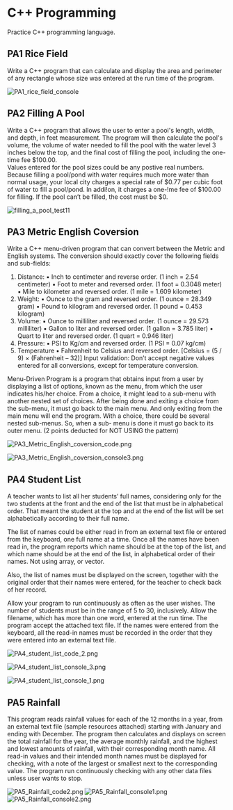 # C++ Programming
Practice C++ programming language.


## PA1 Rice Field

Write a C++ program that can calculate and display the area and perimeter of any rectangle whose size was entered at the run time of the program.

![PA1_rice_field_console](https://github.com/CelineWW/CPP_Exercise/blob/main/PA1_rice_field/PA1_rice_field_console.png)

## PA2 Filling A Pool

Write a C++ program that allows the user to enter a pool's length, width, and depth, in feet measurement. The program will then calculate the pool's volume, the volume of water needed to fill the pool with the water level 3 inches below the top, and the final cost of filling the pool, including the one-time fee $100.00.  
Values entered for the pool sizes could be any postive real numbers.
Because filling a pool/pond with water requires much more water than normal usage, your local city charges a special rate of $0.77 per cubic foot of water to fill a pool/pond. In addi!on, it charges a one-!me fee of $100.00 for filling. If the pool can’t be filled, the cost must be $0.

![filling_a_pool_test11](https://github.com/CelineWW/CPP_Exercise/blob/main/PA2_filling_a_pool/filling_a_pool_test11.png)

## PA3 Metric English Coversion

Write a C++ menu-driven program that can convert between the Metric and English systems.
The conversion should exactly cover the following fields and sub-fields:
1. Distance:
▪ Inch to centimeter and reverse order.
(1 inch = 2.54 centimeter)
▪ Foot to meter and reversed order.
(1 foot = 0.3048 meter)
▪ Mile to kilometer and reversed order.
(1 mile = 1.609 kilometer)
2. Weight:
▪ Ounce to the gram and reversed order.
(1 ounce = 28.349 gram)
▪ Pound to kilogram and reversed order.
(1 pound = 0.453 kilogram)
3. Volume:
▪ Ounce to milliliter and reversed order.
(1 ounce = 29.573 milliliter)
▪ Gallon to liter and reversed order.
(1 gallon = 3.785 liter)
▪ Quart to liter and reversed order.
(1 quart = 0.946 liter)
4. Pressure:
▪ PSI to Kg/cm and reversed order.
(1 PSI = 0.07 kg/cm)
5. Temperature
▪ Fahrenheit to Celsius and reversed
order.
[Celsius = (5 / 9) × (Fahrenheit – 32)]
Input validation:
Don’t accept negative values entered for all conversions, except for temperature conversion.

Menu-Driven Program is a program that obtains input from a user by displaying a list of options, known as the menu,
from which the user indicates his/her choice. From a choice, it might lead to a sub-menu with another nested set of
choices. After being done and exiting a choice from the sub-menu, it must go back to the main menu. And only exiting
from the main menu will end the program. With a choice, there could be several nested sub-menus. So, when a sub-
menu is done it must go back to its outer menu. (2 points deducted for NOT USING the pattern)

![PA3_Metric_English_coversion_code.png](https://github.com/CelineWW/CPP_Exercise/blob/main/PA3_metric_english_conversion/PA3_Metric_English_coversion_code.png)

![PA3_Metric_English_coversion_console3.png](https://github.com/CelineWW/CPP_Exercise/blob/main/PA3_metric_english_conversion/PA3_Metric_English_coversion_console3.png)

## PA4 Student List
A teacher wants to list all her students’ full names, considering only for the two students at the front and the end of the list that must be in alphabetical order. That meant the student at the top and at the end of the list will be set alphabetically according to their full name.

The list of names could be either read in from an external text file or entered from the keyboard, one full name at a time. Once all the names have been read in, the program reports which name should be at the top of the list, and which name should be at the end of the list, in alphabetical order of their names. Not using array, or vector.

Also, the list of names must be displayed on the screen, together with the original order that their names were entered, for the teacher to check back of her record.

Allow your program to run continuously as often as the user wishes. The number of students must be in the range of 5 to 30, inclusively. 
Allow the filename, which has more than one word, entered at the run time. The program  accept the attached text file.
If the names were entered from the keyboard, all the read-in names must be recorded in the order that they were entered into an external text file.

![PA4_student_list_code_2.png](https://github.com/CelineWW/CPP_Exercise/blob/main/PA4_student_list/PA4_student_list_code_2.png)

![PA4_student_list_console_3.png](https://github.com/CelineWW/CPP_Exercise/blob/main/PA4_student_list/PA4_student_list_console_3.png)

![PA4_student_list_console_1.png](https://github.com/CelineWW/CPP_Exercise/blob/main/PA4_student_list/PA4_student_list_console_1.png)

## PA5 Rainfall

This program reads rainfall values for each of the 12 months in a year, from an external text file (sample resources attached) starting with January and ending with December.
The program then calculates and displays on screen the total rainfall for the year, the average monthly rainfall, and the highest and lowest amounts of rainfall, with their corresponding month name.
All read-in values and their intended month names must be displayed for checking, with a note of the largest or smallest next to the corresponding value.
The program run continuously checking with any other data files unless user wants to stop. 


![PA5_Rainfall_code2.png](https://github.com/CelineWW/CPP_Programming/blob/main/PA5_Rainfall/PA5_Rainfall_code2.png)
![PA5_Rainfall_console1.png](https://github.com/CelineWW/CPP_Programming/blob/main/PA5_Rainfall/PA5_Rainfall_console1.png)
![PA5_Rainfall_console2.png](https://github.com/CelineWW/CPP_Programming/blob/main/PA5_Rainfall/PA5_Rainfall_console2.png)